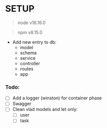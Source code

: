 # SETUP

> node v16.16.0

> npm v8.15.0

- Add new entry to db:
  - model
  - schema
  - service
  - controller
  - routes
  - app

### Todo:
- [ ] Add a logger (winston) for container phase
- [ ] Swagger 
- [ ] Clean vlad models and let only:
  - [ ] user 
  - [ ] task